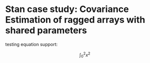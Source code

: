 Stan case study: Covariance Estimation of ragged arrays with shared parameters
==================================================================

testing equation support:

$$
\int_{0}^2 x^2
$$
